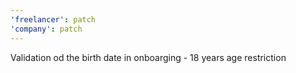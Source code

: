 ```yaml
---
'freelancer': patch
'company': patch
---
```


Validation od the birth date in onboarging - 18 years age restriction
